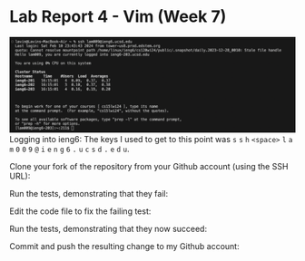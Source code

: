 # Lab Report 4 - Vim (Week 7)
![Image](sshLogin.png)
<br/>Logging into ieng6: The keys I used to get to this point was `s` `s` `h` `<space>` `l` `a` `m` `0` `0` `9` `@` `i` `e` `n` `g` `6` `.` `u` `c` `s` `d` `.` `e` `d` `u`.

Clone your fork of the repository from your Github account (using the SSH URL):

Run the tests, demonstrating that they fail:

Edit the code file to fix the failing test:

Run the tests, demonstrating that they now succeed:

Commit and push the resulting change to my Github account:
